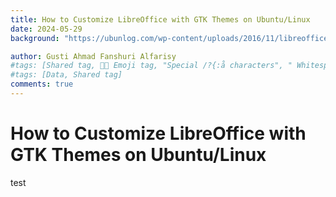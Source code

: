 ```yaml
---
title: How to Customize LibreOffice with GTK Themes on Ubuntu/Linux
date: 2024-05-29
background: "https://ubunlog.com/wp-content/uploads/2016/11/libreoffice-768x370.jpg.webp"

author: Gusti Ahmad Fanshuri Alfarisy
#tags: [Shared tag, 👩‍🔬 Emoji tag, "Special /?{:å characters", " Whitespace before and after "]
#tags: [Data, Shared tag]
comments: true
---
```


# How to Customize LibreOffice with GTK Themes on Ubuntu/Linux

test